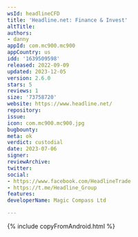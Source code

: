 ```yaml
---
wsId: headlineCFD
title: 'Headline.net: Finance & Invest'
altTitle: 
authors:
- danny
appId: com.mc900.mc900
appCountry: us
idd: '1639509598'
released: 2022-09-09
updated: 2023-12-05
version: 2.6.0
stars: 5
reviews: 1
size: '73758720'
website: https://www.headline.net/
repository: 
issue: 
icon: com.mc900.mc900.jpg
bugbounty: 
meta: ok
verdict: custodial
date: 2023-07-06
signer: 
reviewArchive: 
twitter: 
social:
- https://www.facebook.com/HeadlineTrade
- https://t.me/Headline_Group
features: 
developerName: Magic Compass Ltd

---
```


{% include copyFromAndroid.html %}

